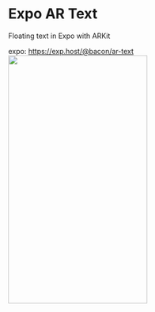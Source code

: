 # Expo AR Text
Floating text in Expo with ARKit

expo: https://exp.host/@bacon/ar-text
<img src="./demo.gif" width="281" height="500" />

